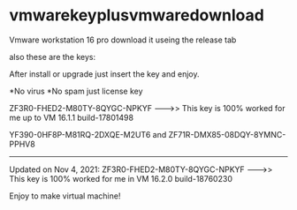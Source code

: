 # vmwarekeyplusvmwaredownload
Vmware workstation 16 pro
download it useing the release tab

also these are the keys:


After install or upgrade just insert the key and enjoy.

*No virus
*No spam just license key

ZF3R0-FHED2-M80TY-8QYGC-NPKYF --->> This key is 100% worked for me up to VM 16.1.1 build-17801498





YF390-0HF8P-M81RQ-2DXQE-M2UT6 and
ZF71R-DMX85-08DQY-8YMNC-PPHV8







------------------------------------------------------------------------------------------------
Updated on Nov 4, 2021: 
ZF3R0-FHED2-M80TY-8QYGC-NPKYF --->> This key is 100% worked for me in VM 16.2.0 build-18760230

Enjoy to make virtual machine!
